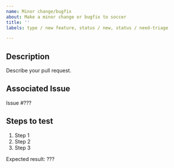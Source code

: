 ```yaml
---
name: Minor change/bugfix
about: Make a minor change or bugfix to soccer
title: ''
labels: type / new feature, status / new, status / need-triage

---
```


## Description
Describe your pull request.

<!-- Delete this section if it's not a bugfix -->
## Associated Issue
Issue #???

## Steps to test
1. Step 1
2. Step 2
3. Step 3

Expected result: ???
